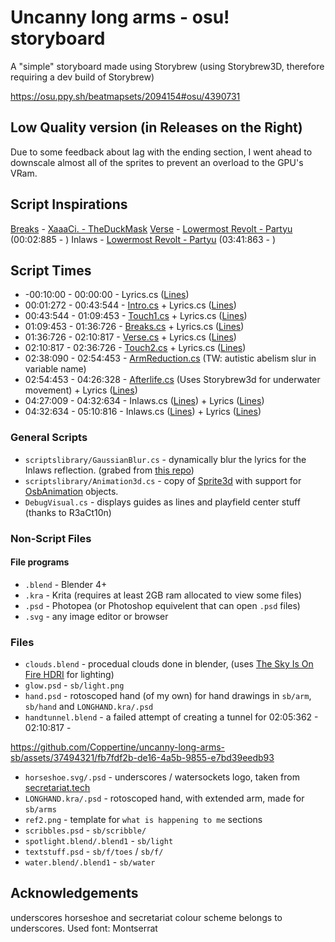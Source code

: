 # Uncanny long arms - osu! storyboard
A "simple" storyboard made using Storybrew (using Storybrew3D, therefore requiring a dev build of Storybrew)

https://osu.ppy.sh/beatmapsets/2094154#osu/4390731

## Low Quality version (in Releases on the Right)
Due to some feedback about lag with the ending section, I went ahead to downscale almost all of the sprites to prevent an overload to the GPU's VRam.

## Script Inspirations
[Breaks](https://github.com/Coppertine/uncanny-long-arms-sb/blob/master/Breaks.cs) - [XaaaCi. - TheDuckMask](https://osu.ppy.sh/beatmapsets/999260#osu/2089944)
[Verse](https://github.com/Coppertine/uncanny-long-arms-sb/blob/d2b999e4bf38df993a96ca75c3bd413398382435/Verse.cs#L19-L105) - [Lowermost Revolt - Partyu](https://osu.ppy.sh/beatmapsets/1466485#mania/3019728) (00:02:885 - )
Inlaws - [Lowermost Revolt - Partyu](https://osu.ppy.sh/beatmapsets/1466485#mania/3019728) (03:41:863 - )

## Script Times
- -00:10:00 - 00:00:00 - Lyrics.cs ([Lines](https://github.com/Coppertine/uncanny-long-arms-sb/blob/master/Lyrics.cs#L60-L190))
- 00:01:272 - 00:43:544 - [Intro.cs](https://github.com/Coppertine/uncanny-long-arms-sb/blob/master/Intro.cs) + Lyrics.cs ([Lines](https://github.com/Coppertine/uncanny-long-arms-sb/blob/master/Lyrics.cs#L192-L358))
- 00:43:544 - 01:09:453 - [Touch1.cs](https://github.com/Coppertine/uncanny-long-arms-sb/blob/master/Touch1.cs) + Lyrics.cs ([Lines](https://github.com/Coppertine/uncanny-long-arms-sb/blob/master/Lyrics.cs#L361-L507))
- 01:09:453 - 01:36:726 - [Breaks.cs](https://github.com/Coppertine/uncanny-long-arms-sb/blob/master/Breaks.cs) + Lyrics.cs ([Lines](https://github.com/Coppertine/uncanny-long-arms-sb/blob/8b6477e57d6ad26a1bcb3caccb3d87f2d7370358/Lyrics.cs#L508-L551))
- 01:36:726 - 02:10:817 - [Verse.cs](https://github.com/Coppertine/uncanny-long-arms-sb/blob/d2b999e4bf38df993a96ca75c3bd413398382435/Verse.cs#L19-L105) + Lyrics.cs ([Lines](https://github.com/Coppertine/uncanny-long-arms-sb/blob/d2b999e4bf38df993a96ca75c3bd413398382435/Lyrics.cs#L554-L720))
- 02:10:817 - 02:36:726 - [Touch2.cs](https://github.com/Coppertine/uncanny-long-arms-sb/blob/master/Touch2.cs) + Lyrics.cs ([Lines](https://github.com/Coppertine/uncanny-long-arms-sb/blob/d2b999e4bf38df993a96ca75c3bd413398382435/Lyrics.cs#L722-L854))
- 02:38:090 - 02:54:453 - [ArmReduction.cs](https://github.com/Coppertine/uncanny-long-arms-sb/blob/master/ArmReduction.cs) (TW: autistic abelism slur in variable name)
- 02:54:453 - 04:26:328 - [Afterlife.cs](https://github.com/Coppertine/uncanny-long-arms-sb/blob/master/Afterlife.cs) (Uses Storybrew3d for underwater movement) + Lyrics ([Lines](https://github.com/Coppertine/uncanny-long-arms-sb/blob/d2b999e4bf38df993a96ca75c3bd413398382435/Lyrics.cs#L856-L1348))
- 04:27:009 - 04:32:634 - Inlaws.cs ([Lines](https://github.com/Coppertine/uncanny-long-arms-sb/blob/d2b999e4bf38df993a96ca75c3bd413398382435/Inlaws.cs#L40-L71)) + Lyrics ([Lines](https://github.com/Coppertine/uncanny-long-arms-sb/blob/d2b999e4bf38df993a96ca75c3bd413398382435/Lyrics.cs#L1354-L1368))
- 04:32:634 - 05:10:816 - Inlaws.cs ([Lines](https://github.com/Coppertine/uncanny-long-arms-sb/blob/d2b999e4bf38df993a96ca75c3bd413398382435/Inlaws.cs#L74-L225)) + Lyrics ([Lines](https://github.com/Coppertine/uncanny-long-arms-sb/blob/d2b999e4bf38df993a96ca75c3bd413398382435/Lyrics.cs#L1369-L1503))

### General Scripts
- `scriptslibrary/GaussianBlur.cs` - dynamically blur the lyrics for the Inlaws reflection. (grabed from [this repo](https://github.com/mdymel/superfastblur/blob/master/SuperfastBlur/GaussianBlur.cs))
- `scriptslibrary/Animation3d.cs` - copy of [Sprite3d](https://github.com/Damnae/storybrew/blob/master/common/Storyboarding3d/Sprite3d.cs) with support for [OsbAnimation](https://github.com/Damnae/storybrew/blob/master/common/Storyboarding/OsbAnimation.cs) objects.
- `DebugVisual.cs` - displays guides as lines and playfield center stuff (thanks to R3aCt10n)

### Non-Script Files
#### File programs
- `.blend` - Blender 4+
- `.kra` - Krita (requires at least 2GB ram allocated to view some files)
- `.psd` - Photopea (or Photoshop equivelent that can open `.psd` files)
- `.svg` - any image editor or browser
### Files
- `clouds.blend` - procedual clouds done in blender, (uses [The Sky Is On Fire HDRI](https://polyhaven.com/a/the_sky_is_on_fire) for lighting)
- `glow.psd` - `sb/light.png`
- `hand.psd` - rotoscoped hand (of my own) for hand drawings in `sb/arm`, `sb/hand` and `LONGHAND.kra/.psd`
- `handtunnel.blend` - a failed attempt of creating a tunnel for 02:05:362 - 02:10:817 -
  
https://github.com/Coppertine/uncanny-long-arms-sb/assets/37494321/fb7fdf2b-de16-4a5b-9855-e7bd39eedb93
- `horseshoe.svg/.psd` - underscores / watersockets logo, taken from [secretariat.tech](https://secretariat.tech/)
- `LONGHAND.kra/.psd` - rotoscoped hand, with extended arm, made for `sb/arms`
- `ref2.png` - template for `what is happening to me` sections
- `scribbles.psd` - `sb/scribble/`
- `spotlight.blend/.blend1` - `sb/light`
- `textstuff.psd` - `sb/f/toes` / `sb/f/`
- `water.blend/.blend1` - `sb/water`

## Acknowledgements
underscores horseshoe and secretariat colour scheme belongs to underscores.
Used font: Montserrat
